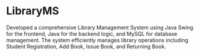 # LibraryMS

Developed a comprehensive Library Management System using Java Swing for the frontend, Java for the backend logic, and MySQL for database management. The system efficiently manages library operations including Student Registration, Add Book, Issue Book, and Returning Book.
